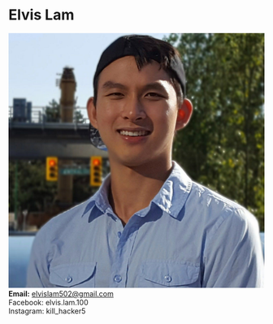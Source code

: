 # Elvis Lam
![alt text](https://raw.githubusercontent.com/Megachin502/megachin502.github.io/master/profile.jpg)
<b>Email:</b> elvislam502@gmail.com<br>
Facebook: elvis.lam.100<br>
Instagram: kill_hacker5

